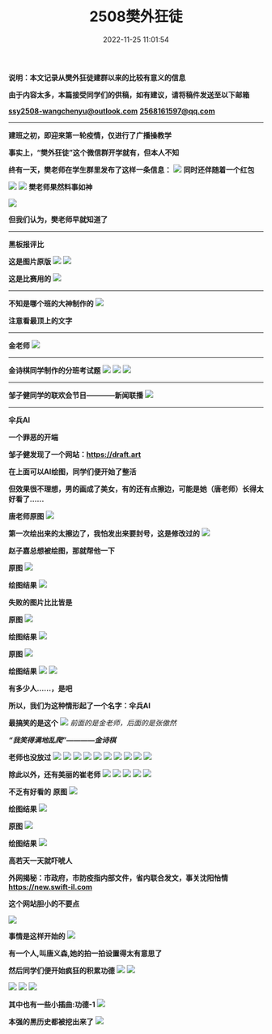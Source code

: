 ﻿---
title: 2508樊外狂徒
date: 2022-11-25 11:01:54
tags: 樊外狂徒
---
**说明：本文记录从樊外狂徒建群以来的比较有意义的信息**

**由于内容太多，本篇接受同学们的供稿，如有建议，请将稿件发送至以下邮箱**

**ssy2508-wangchenyu@outlook.com**
**2568161597@qq.com**

***

**建班之初，即迎来第一轮疫情，仅进行了广播操教学**

**事实上，“樊外狂徒”这个微信群开学就有，但本人不知**

**终有一天，樊老师在学生群里发布了这样一条信息：**
![](https://pic.imgdb.cn/item/63805d5616f2c2beb16aa7f3.jpg)
**同时还伴随着一个红包**

![](https://pic.imgdb.cn/item/63805d5616f2c2beb16aa7fc.jpg)
![](https://pic.imgdb.cn/item/63805d5616f2c2beb16aa806.jpg)
**樊老师果然料事如神**

![](https://pic.imgdb.cn/item/63805d5616f2c2beb16aa7f0.jpg)

**但我们认为，樊老师早就知道了**

***

**黑板报评比**

**这是图片原版**
![](https://pic.imgdb.cn/item/63805e4f16f2c2beb16bc174.jpg)
![](https://pic.imgdb.cn/item/63805e4f16f2c2beb16bc17c.jpg)

**这是比赛用的**
![](https://pic.imgdb.cn/item/638052ec16f2c2beb158758d.png)

***

**不知是哪个班的大神制作的**
![](https://pic.imgdb.cn/item/63805e4f16f2c2beb16bc16c.jpg)

**注意看最顶上的文字**

***

**金老师**
![](https://pic.imgdb.cn/item/63805e4f16f2c2beb16bc184.jpg)

***

**金诗棋同学制作的分班考试题**
![](https://pic.imgdb.cn/item/638052ec16f2c2beb15875be.png)
![](https://pic.imgdb.cn/item/638052ec16f2c2beb15875cb.png)
![](https://pic.imgdb.cn/item/638052ec16f2c2beb15875d9.png)

***

**邹子健同学的联欢会节目————新闻联播**
![](https://pic.imgdb.cn/item/638052ec16f2c2beb1587592.png)

***

**伞兵AI**

**一个罪恶的开端**

**邹子健发现了一个网站：https://draft.art**

**在上面可以AI绘图，同学们便开始了整活**

**但效果很不理想，男的画成了美女，有的还有点擦边，可能是她（唐老师）长得太好看了......**

**唐老师原图**
![](https://pic.imgdb.cn/item/638401a216f2c2beb1e0383b.jpg)

**第一次绘出来的太擦边了，我怕发出来要封号，这是修改过的**
![](https://pic.imgdb.cn/item/638401a116f2c2beb1e03771.jpg)

**赵子嘉总想被绘图，那就帮他一下**

**原图**
![](https://pic.imgdb.cn/item/6384019c16f2c2beb1e030fe.jpg)

**绘图结果**
![](https://pic.imgdb.cn/item/6384019f16f2c2beb1e03403.jpg)

**失败的图片比比皆是**

**原图**
![](https://pic.imgdb.cn/item/638401a016f2c2beb1e03527.jpg)

**绘图结果**
![](https://pic.imgdb.cn/item/638401a016f2c2beb1e0350a.jpg)

**原图**
![](https://pic.imgdb.cn/item/638401a116f2c2beb1e037ee.jpg)

**绘图结果**
![](https://pic.imgdb.cn/item/638401a016f2c2beb1e0362b.jpg)
![](https://pic.imgdb.cn/item/638401a116f2c2beb1e03740.jpg)

**有多少人......，是吧**

**所以，我们为这种情形起了一个名字：伞兵AI**

**最搞笑的是这个**
![](https://pic.imgdb.cn/item/638401a016f2c2beb1e0349f.jpg)
*前面的是金老师，后面的是张傲然*

***“我笑得满地乱爬”————金诗棋***

**老师也没放过**
![](https://pic.imgdb.cn/item/6384019816f2c2beb1e02da3.jpg)
![](https://pic.imgdb.cn/item/6384019716f2c2beb1e02c5a.jpg)
![](https://pic.imgdb.cn/item/638401a016f2c2beb1e034b6.jpg)
![](https://pic.imgdb.cn/item/638401a016f2c2beb1e0360d.jpg)
![](https://pic.imgdb.cn/item/6384019616f2c2beb1e02bc4.jpg)
![](https://pic.imgdb.cn/item/6384019e16f2c2beb1e03230.jpg)
![](https://pic.imgdb.cn/item/638401a116f2c2beb1e036b1.jpg)
![](https://pic.imgdb.cn/item/638401a116f2c2beb1e037a6.jpg)
![](https://pic.imgdb.cn/item/638401a116f2c2beb1e03724.jpg)
![](https://pic.imgdb.cn/item/638401a116f2c2beb1e037d9.jpg)

**除此以外，还有美丽的崔老师**
![](https://pic.imgdb.cn/item/6384019a16f2c2beb1e02f5c.jpg)
![](https://pic.imgdb.cn/item/638401a116f2c2beb1e036c1.jpg)
![](https://pic.imgdb.cn/item/6384019f16f2c2beb1e0344a.jpg)
![](https://pic.imgdb.cn/item/638401a116f2c2beb1e03774.jpg)
![](https://pic.imgdb.cn/item/6384019e16f2c2beb1e032c0.jpg)

**不乏有好看的**
**原图**
![](https://pic.imgdb.cn/item/6384019e16f2c2beb1e031d5.jpg)

**绘图结果**
![](https://pic.imgdb.cn/item/6384019f16f2c2beb1e03354.jpg)

**原图**
![](https://pic.imgdb.cn/item/638401a116f2c2beb1e0369d.jpg)

**绘图结果**
![](https://pic.imgdb.cn/item/6384019816f2c2beb1e02d01.jpg)

**高若天一天就吓唬人**

**外网揭秘：市政府，市防疫指内部文件，省内联合发文，事关沈阳怡情 https://new.swift-il.com**

**这个网站胆小的不要点**

![](https://pic.imgdb.cn/item/638595c916f2c2beb11d8405.gif)

**事情是这样开始的**
![](https://pic.imgdb.cn/item/6385e83116f2c2beb1ac7eb2.png)

**有一个人,叫唐义森,她的拍一拍设置得太有意思了**

**然后同学们便开始疯狂的积累功德**
![](https://pic.imgdb.cn/item/6385e89b16f2c2beb1ad4d05.png)
![](https://pic.imgdb.cn/item/6385e8a816f2c2beb1ad6c2e.png)

![](https://pic.imgdb.cn/item/6385e8d816f2c2beb1add908.png)
![](https://pic.imgdb.cn/item/6385e8e216f2c2beb1adf184.png)
![](https://pic.imgdb.cn/item/6385e8f116f2c2beb1ae15a8.png)

**其中也有一些小插曲:功德-1**
![](https://pic.imgdb.cn/item/6385e8f816f2c2beb1ae2649.png)

**本强的黑历史都被挖出来了**
![](https://pic.imgdb.cn/item/6385e8cd16f2c2beb1adbe42.jpg)